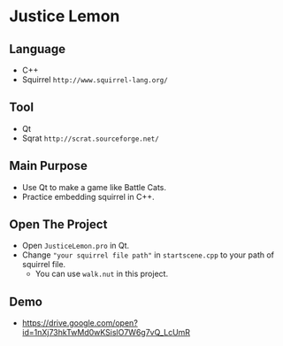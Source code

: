 # Justice Lemon
## Language
   * C++
   * Squirrel `http://www.squirrel-lang.org/`
## Tool
   * Qt
   * Sqrat `http://scrat.sourceforge.net/`

## Main Purpose
* Use Qt to make a game like Battle Cats.
* Practice embedding squirrel in C++.

## Open The Project
* Open `JusticeLemon.pro` in Qt.
* Change `"your squirrel file path"` in `startscene.cpp` to your path of squirrel file.
   * You can use `walk.nut` in this project.
   
## Demo
* https://drive.google.com/open?id=1nXj73hkTwMd0wKSislO7W6g7vQ_LcUmR
